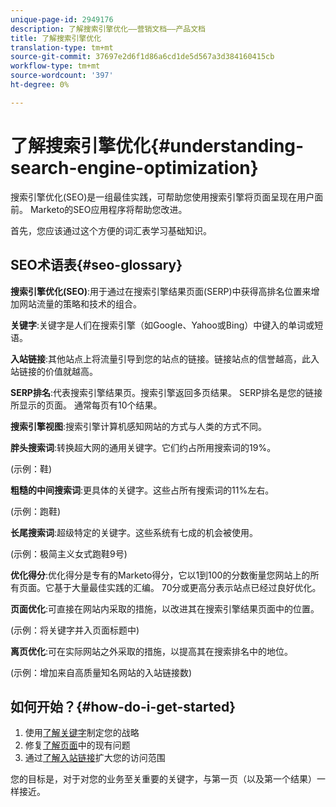 ```yaml
---
unique-page-id: 2949176
description: 了解搜索引擎优化——营销文档——产品文档
title: 了解搜索引擎优化
translation-type: tm+mt
source-git-commit: 37697e2d6f1d86a6cd1de5d567a3d384160415cb
workflow-type: tm+mt
source-wordcount: '397'
ht-degree: 0%

---
```



# 了解搜索引擎优化{#understanding-search-engine-optimization}

搜索引擎优化(SEO)是一组最佳实践，可帮助您使用搜索引擎将页面呈现在用户面前。 Marketo的SEO应用程序将帮助您改进。

首先，您应该通过这个方便的词汇表学习基础知识。

## SEO术语表{#seo-glossary}

**搜索引擎优化(SEO)**:用于通过在搜索引擎结果页面(SERP)中获得高排名位置来增加网站流量的策略和技术的组合。

**关键字**:关键字是人们在搜索引擎（如Google、Yahoo或Bing）中键入的单词或短语。

**入站链接**:其他站点上将流量引导到您的站点的链接。链接站点的信誉越高，此入站链接的价值就越高。

**SERP排名**:代表搜索引擎结果页。搜索引擎返回多页结果。 SERP排名是您的链接所显示的页面。 通常每页有10个结果。

**搜索引擎视图**:搜索引擎计算机感知网站的方式与人类的方式不同。

**胖头搜索词**:转换超大网的通用关键字。它们约占所用搜索词的19%。

(示例：鞋)

**粗糙的中间搜索词**:更具体的关键字。这些占所有搜索词的11%左右。

(示例：跑鞋)

**长尾搜索词**:超级特定的关键字。这些系统有七成的机会被使用。

(示例：极简主义女式跑鞋9号)

**优化得分**:优化得分是专有的Marketo得分，它以1到100的分数衡量您网站上的所有页面。它基于大量最佳实践的汇编。 70分或更高分表示站点已经过良好优化。

**页面优化**:可直接在网站内采取的措施，以改进其在搜索引擎结果页面中的位置。

(示例：将关键字并入页面标题中)

**离页优化**:可在实际网站之外采取的措施，以提高其在搜索排名中的地位。

(示例：增加来自高质量知名网站的入站链接数)

## 如何开始？{#how-do-i-get-started}

1. 使用[了解关键字](/help/marketo/product-docs/additional-apps/seo/keywords/seo-understanding-keywords.md)制定您的战略
1. 修复[了解页面](/help/marketo/product-docs/additional-apps/seo/pages/seo-understanding-pages.md)中的现有问题
1. 通过[了解入站链接](/help/marketo/product-docs/additional-apps/seo/inbound-links/seo-understanding-inbound-links.md)扩大您的访问范围

您的目标是，对于对您的业务至关重要的关键字，与第一页（以及第一个结果）一样接近。
